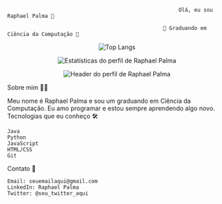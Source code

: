                                                            Olá, eu sou Raphael Palma 👋

                                                      🚀 Graduando em Ciência da Computação 🚀
<p align="center">
  <img src="https://github-readme-stats.vercel.app/api/top-langs/?username=raphaelgpalma&layout=compact&langs_count=6&theme=dark&hide_title=true" alt="Top Langs" />
</p><p align="center">
  <img src="https://github-readme-stats.vercel.app/api?username=raphaelgpalma&show_icons=true&theme=dark" alt="Estatísticas do perfil de Raphael Palma">
</p><p align="center">
  <img src="https://media0.giphy.com/media/v1.Y2lkPTc5MGI3NjExZjg1MzFmMDlkNmY4ODIyZGViN2MwMzUzZmFlZjUxM2RjNzFkY2QyYSZjdD1z/GjDecCEEGJb82Tcm8B/giphy.gif" alt="Header do perfil de Raphael Palma">
</p>
Sobre mim 🙋‍♂️

Meu nome é Raphael Palma e sou um graduando em Ciência da Computação. Eu amo programar e estou sempre aprendendo algo novo.
Tecnologias que eu conheço 🛠️

    Java
    Python
    JavaScript
    HTML/CSS
    Git

Contato 📱

    Email: seuemailaqui@gmail.com
    LinkedIn: Raphael Palma
    Twitter: @seu_twitter_aqui


